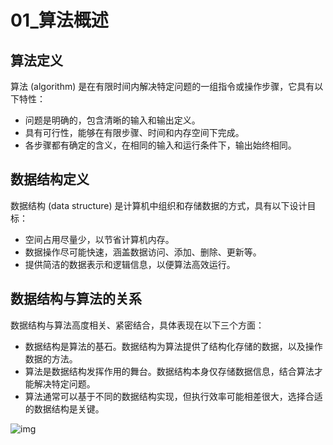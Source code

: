 # 01_算法概述

## 算法定义

算法 (algorithm) 是在有限时间内解决特定问题的一组指令或操作步骤，它具有以下特性：

- 问题是明确的，包含清晰的输入和输出定义。
- 具有可行性，能够在有限步骤、时间和内存空间下完成。
- 各步骤都有确定的含义，在相同的输入和运行条件下，输出始终相同。

## 数据结构定义

数据结构 (data structure) 是计算机中组织和存储数据的方式，具有以下设计目标：

- 空间占用尽量少，以节省计算机内存。
- 数据操作尽可能快速，涵盖数据访问、添加、删除、更新等。
- 提供简洁的数据表示和逻辑信息，以便算法高效运行。

## 数据结构与算法的关系

数据结构与算法高度相关、紧密结合，具体表现在以下三个方面：

- 数据结构是算法的基石。数据结构为算法提供了结构化存储的数据，以及操作数据的方法。
- 算法是数据结构发挥作用的舞台。数据结构本身仅存储数据信息，结合算法才能解决特定问题。
- 算法通常可以基于不同的数据结构实现，但执行效率可能相差很大，选择合适的数据结构是关键。

![img](https://cdn.jsdelivr.net/gh/ZL85/ImageBed@main/202404031323389.png)